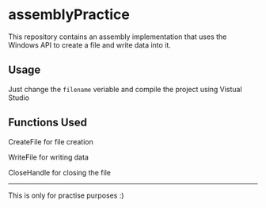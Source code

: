 # assemblyPractice

This repository contains an assembly implementation that uses the Windows API to create a file and write data into it.

## Usage

Just change the `filename` veriable and compile the project using Vistual Studio

## Functions Used

CreateFile for file creation

WriteFile for writing data

CloseHandle for closing the file

--- 
This is only for practise purposes :) 
